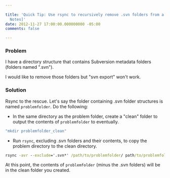 ```yaml
---
 
title: 'Quick Tip: Use rsync to recursively remove .svn folders from a directory [Field
  Notes]'
date: 2012-11-27 17:00:00.000000000 -05:00
comments: false

---
```

### Problem

I have a directory structure that contains Subversion metadata folders (folders named ".svn").

I would like to remove those folders but "svn export" won't work.

### Solution

Rsync to the rescue. Let's say the folder containing .svn folder structures is named `problemfolder`. Do the following:

* In the same directory as the problem folder, create a "clean" folder to output the contents of `problemfolder` to eventually.

```cmd
"mkdir problemfolder_clean"
```

* Run `rsync`, excluding .svn folders and their contents, to copy the problem directory to the clean directory.

```cmd
rsync -avr --exclude='.svn*' /path/to/problemfolder/ path/to/problemfolder_clean
```

At this point, the contents of `problemfolder` (minus the .svn folders) will be in the clean folder you created.
